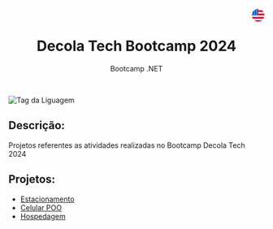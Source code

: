 <a href="https://github.com/rafaelrvital/CSharp-Trainning/tree/main/bootcamp-DecolaTech2024/README.md"><img src="https://github.com/rafaelrvital/rafaelrvital/blob/main/assets/flags/us.png" width="25" align="right" title="Change to english"></a>

<br>

<div align=center>

# Decola Tech Bootcamp 2024

Bootcamp .NET

</div><br>

![Tag da Liguagem](https://img.shields.io/badge/Visual%20Studio%20Code-CSharp-orange)

## Descrição:

Projetos referentes as atividades realizadas no Bootcamp Decola Tech 2024

## Projetos:

- <a href="https://github.com/rafaelrvital/CSharp-Trainning/tree/main/bootcamp-DecolaTech2024/estacionamento">Estacionamento</a>
- <a href="https://github.com/rafaelrvital/CSharp-Trainning/tree/main/bootcamp-DecolaTech2024/CelularPOO">Celular POO</a>
- <a href="https://github.com/rafaelrvital/CSharp-Trainning/tree/main/bootcamp-DecolaTech2024/Hospedagem">Hospedagem</a>